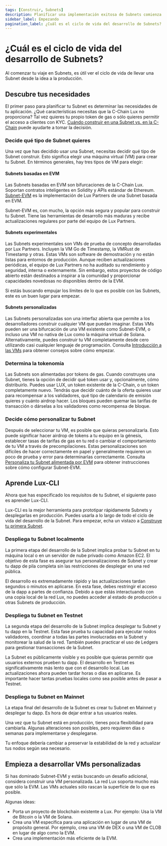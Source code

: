 ```yaml
---
tags: [Construir, Subnets]
description: Planificar una implementación exitosa de Subnets comienza por determinar las necesidades de tu aplicación.
sidebar_label: Empezando
pagination_label: ¿Cuál es el ciclo de vida del desarrollo de Subnets?
---
```


# ¿Cuál es el ciclo de vida del desarrollo de Subnets?

Al comenzar tu viaje en Subnets, es útil ver el ciclo de vida de llevar una Subnet desde la idea a la producción.

## Descubre tus necesidades

El primer paso para planificar tu Subnet es determinar las necesidades de tu aplicación. ¿Qué características necesitas que la C-Chain Lux no proporciona? Tal vez quieres tu propio token de gas o sólo quieres permitir el acceso a clientes con KYC. [Cuándo construir en una Subnet vs. en la C-Chain](/build/subnet/c-chain-vs-subnet.md) puede ayudarte a tomar la decisión.

### Decide qué tipo de Subnet quieres

Una vez que has decidido usar una Subnet, necesitas decidir qué tipo de Subnet construir. Esto significa elegir una máquina virtual (VM) para crear tu Subnet. En términos generales, hay tres tipos de VM para elegir:

#### Subnets basadas en EVM

Las Subnets basadas en EVM son bifurcaciones de la C-Chain Lux. Soportan contratos inteligentes en Solidity y APIs estándar de Ethereum. [Subnet-EVM](https://github.com/luxfi/subnet-evm) es la implementación de Lux Partners de una Subnet basada en EVM.

Subnet-EVM es, con mucho, la opción más segura y popular para construir tu Subnet. Tiene las herramientas de desarrollo más maduras y recibe actualizaciones regulares por parte del equipo de Lux Partners.

#### Subnets experimentales

Las Subnets experimentales son VMs de prueba de concepto desarrolladas por Lux Partners. Incluyen la VM Go de Timestamp, la VMRust de Timestamp y otras. Estas VMs son software de demostración y no están listas para entornos de producción. Aunque reciben actualizaciones periódicas, el equipo de Lux Partners no ha auditado su rendimiento y seguridad, interna o externamente. Sin embargo, estos proyectos de código abierto están destinados a inspirar a la comunidad y proporcionar capacidades novedosas no disponibles dentro de la EVM.

Si estás buscando empujar los límites de lo que es posible con las Subnets, este es un buen lugar para empezar.

#### Subnets personalizadas

Las Subnets personalizadas son una interfaz abierta que permite a los desarrolladores construir cualquier VM que puedan imaginar. Estas VMs pueden ser una bifurcación de una VM existente como Subnet-EVM, o incluso una VM no nativa de Lux como la máquina virtual de Solana. Alternativamente, puedes construir tu VM completamente desde cero utilizando casi cualquier lenguaje de programación. Consulta [Introducción a las VMs](/build/vm/intro.md) para obtener consejos sobre cómo empezar.

### Determina la tokenomía

Las Subnets son alimentadas por tokens de gas. Cuando construyes una Subnet, tienes la opción de decidir qué token usar y, opcionalmente, cómo distribuirlo. Puedes usar LUX, un token existente de la C-Chain, o un token completamente nuevo. Tendrás que decidir cuánto de la oferta quieres usar para recompensar a los validadores, qué tipo de calendario de emisión quieres y cuánto airdrop hacer. Los bloques pueden quemar las tarifas de transacción o dárselas a los validadores como recompensa de bloque.

### Decide cómo personalizar tu Subnet

Después de seleccionar tu VM, es posible que quieras personalizarla. Esto puede significar hacer airdrop de tokens a tu equipo en la génesis, establecer tasas de tarifas de gas en tu red o cambiar el comportamiento de tu VM a través de precompilaciones. Estas personalizaciones son difíciles de hacer correctamente en papel y generalmente requieren un poco de prueba y error para determinarlas correctamente. Consulta [Personaliza tu Subnet alimentada por EVM](/build/subnet/upgrade/customize-a-subnet.md) para obtener instrucciones sobre cómo configurar Subnet-EVM.

## Aprende Lux-CLI

Ahora que has especificado los requisitos de tu Subnet, el siguiente paso es aprender Lux-CLI.

Lux-CLI es la mejor herramienta para prototipar rápidamente Subnets y desplegarlas en producción. Puedes usarla a lo largo de todo el ciclo de vida del desarrollo de la Subnet. Para empezar, echa un vistazo a [Construye tu primera Subnet](/build/subnet/hello-subnet.md).

### Despliega tu Subnet localmente

La primera etapa del desarrollo de la Subnet implica probar tu Subnet en tu máquina local o en un servidor de nube privado como Amazon EC2. El objetivo de esta fase es asegurar tus personalizaciones de Subnet y crear tu dapp de pila completa sin las restricciones de desplegar en una red pública.

El desarrollo es extremadamente rápido y las actualizaciones tardan segundos o minutos en aplicarse. En esta fase, debes restringir el acceso de la dapp a partes de confianza. Debido a que estás interactuando con una copia local de la red Lux, no puedes acceder al estado de producción u otras Subnets de producción.

### Despliega tu Subnet en Testnet

La segunda etapa del desarrollo de la Subnet implica desplegar tu Subnet y tu dapp en la Testnet. Esta fase prueba tu capacidad para ejecutar nodos validadores, coordinar a todas las partes involucradas en la Subnet y monitorear la salud de la red. También puedes practicar el uso de Ledgers para gestionar transacciones de la Subnet.

La Subnet es públicamente visible y es posible que quieras permitir que usuarios externos prueben tu dapp. El desarrollo en Testnet es significativamente más lento que con el desarrollo local. Las actualizaciones ahora pueden tardar horas o días en aplicarse. Es importante hacer tantas pruebas locales como sea posible antes de pasar a Testnet.

### Despliega tu Subnet en Mainnet

La etapa final del desarrollo de la Subnet es crear tu Subnet en Mainnet y desplegar tu dapp. Es hora de dejar entrar a tus usuarios reales.

Una vez que tu Subnet está en producción, tienes poca flexibilidad para cambiarla. Algunas alteraciones son posibles, pero requieren días o semanas para implementarse y desplegarse.

Tu enfoque debería cambiar a preservar la estabilidad de la red y actualizar tus nodos según sea necesario.

## Empieza a desarrollar VMs personalizadas

Si has dominado Subnet-EVM y estás buscando un desafío adicional, considera construir una VM personalizada. La red Lux soporta mucho más que sólo la EVM. Las VMs actuales sólo rascan la superficie de lo que es posible.

Algunas ideas:

- Porta un proyecto de blockchain existente a Lux. Por ejemplo: Usa la VM de Bitcoin o la VM de Solana.
- Crea una VM específica para una aplicación en lugar de una VM de propósito general. Por ejemplo, crea una VM de DEX o una VM de CLOB en lugar de algo como la EVM.
- Crea una implementación más eficiente de la EVM.
